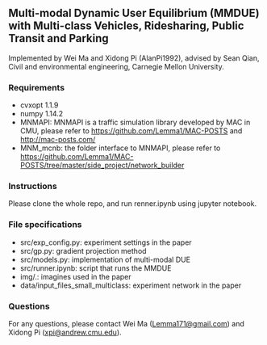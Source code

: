 ## Multi-modal Dynamic User Equilibrium (MMDUE) with Multi-class Vehicles, Ridesharing, Public Transit and Parking

Implemented by Wei Ma and Xidong Pi (AlanPi1992), advised by Sean Qian, Civil and environmental engineering, Carnegie Mellon University. 


### Requirements

- cvxopt 1.1.9
- numpy 1.14.2
- MNMAPI: MNMAPI is a traffic simulation library developed by MAC in CMU, please refer to https://github.com/Lemma1/MAC-POSTS and http://mac-posts.com/
- MNM_mcnb: the folder interface to MNMAPI, please refer to https://github.com/Lemma1/MAC-POSTS/tree/master/side_project/network_builder

### Instructions

Please clone the whole repo, and run renner.ipynb using jupyter notebook.

### File specifications

- src/exp_config.py: experiment settings in the paper
- src/gp.py: gradient projection method
- src/models.py: implementation of multi-modal DUE
- src/runner.ipynb: script that runs the MMDUE
- img/.: imagines used in the paper
- data/input_files_small_multiclass: experiment network in the paper


### Questions

For any questions, please contact Wei Ma (Lemma171@gmail.com) and Xidong Pi (xpi@andrew.cmu.edu).